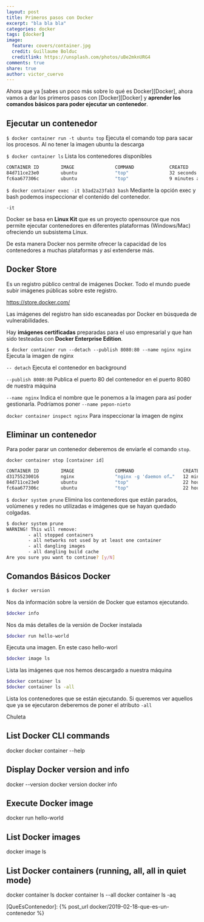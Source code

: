 ```yaml
---
layout: post
title: Primeros pasos con Docker
excerpt: "bla bla bla"
categories: docker
tags: [docker]
image:
  feature: covers/container.jpg
  credit: Guillaume Bolduc
  creditlink: https://unsplash.com/photos/uBe2mknURG4
comments: true
share: true
author: victor_cuervo
---
```



Ahora que ya [sabes un poco más sobre lo qué es Docker][Docker], ahora vamos a dar los primeros pasos con [Docker][Docker] y **aprender los comandos básicos para poder ejecutar un contenedor**.


## Ejecutar un contenedor

`$ docker container run -t ubuntu top`
Ejecuta el comando top para sacar los procesos. Al no tener la imagen ubuntu la descarga

`$ docker container ls`
Lista los contenedores disponibles

~~~sh
CONTAINER ID        IMAGE               COMMAND             CREATED             STATUS              PORTS               NAMES
84d711ce23e0        ubuntu              "top"               32 seconds ago      Up 31 seconds                           optimistic_hodgkin
fc6aa677306c        ubuntu              "top"               9 minutes ago       Up 9 minutes                            agitated_tereshkova
~~~

`$ docker container exec -it b3ad2a23fab3 bash`
Mediante la opción exec y bash podemos inspeccionar el contenido del contenedor.

`-it`


Docker se basa en **Linux Kit** que es un proyecto opensource que nos permite ejecutar contenedores en diferentes plataformas (Windows/Mac) ofreciendo un subsistema Linux.

De esta manera Docker nos permite ofrecer la capacidad de los contenedores a muchas plataformas y así extenderse más.


## Docker Store
Es un registro público central de imágenes Docker.
Todo el mundo puede subir imágenes públicas sobre este registro.

https://store.docker.com/


Las imágenes del registro han sido escaneadas por Docker en búsqueda de vulnerabilidades.

Hay **imágenes certificadas** preparadas para el uso empresarial y que han sido testeadas con **Docker Enterprise Edition**.

`$ docker container run --detach --publish 8080:80 --name nginx nginx`
Ejecuta la imagen de nginx

`-- detach`
Ejecuta el contenedor en background

`--publish 8080:80`
Publica el puerto 80 del contenedor en el puerto 8080 de nuestra máquina

`--name nginx`
Indica el nombre que le ponemos a la imagen para así poder gestionarla. Podríamos poner `--name pepon-nieto`




`docker container inspect nginx`
Para inspeccionar la imagen de nginx


## Eliminar un contenedor

Para poder parar un contenedor deberemos de enviarle el comando `stop`.

`docker container stop [container id]`


~~~sh
CONTAINER ID        IMAGE               COMMAND                  CREATED             STATUS              PORTS                  NAMES
d31755230016        nginx               "nginx -g 'daemon of…"   12 minutes ago      Up 12 minutes       0.0.0.0:8080->80/tcp   nginx
84d711ce23e0        ubuntu              "top"                    22 hours ago        Up 22 hours                                optimistic_hodgkin
fc6aa677306c        ubuntu              "top"                    22 hours ago        Up 22 hours                                agitated_tereshkova
~~~


`$ docker system prune`
Elimina los contenedores que están parados, volúmenes y redes no utilizadas e imágenes que se hayan quedado colgadas.

~~~sh
$ docker system prune
WARNING! This will remove:
        - all stopped containers
        - all networks not used by at least one container
        - all dangling images
        - all dangling build cache
Are you sure you want to continue? [y/N]
~~~



## Comandos Básicos Docker

~~~sh
$ docker version
~~~

Nos da información sobre la versión de Docker que estamos ejecutando.

~~~sh
$docker info
~~~

Nos da más detalles de la versión de Docker instalada

~~~sh
$docker run hello-world
~~~

Ejecuta una imagen. En este caso hello-worl

~~~sh
$docker image ls
~~~

Lista las imágenes que nos hemos descargado a nuestra máquina

~~~sh
$docker container ls
$docker container ls -all
~~~

Lista los contenedores que se están ejecutando. Si queremos ver aquellos que ya se ejecutaron deberemos de poner el atributo `-all`


Chuleta
## List Docker CLI commands
docker
docker container --help

## Display Docker version and info
docker --version
docker version
docker info

## Execute Docker image
docker run hello-world

## List Docker images
docker image ls

## List Docker containers (running, all, all in quiet mode)
docker container ls
docker container ls --all
docker container ls -aq






[QueEsContenedor]: {% post_url docker/2019-02-18-que-es-un-contenedor %}
